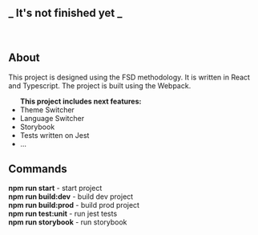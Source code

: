 ## _ It's not finished yet _

<br/>

## About

This project is designed using the FSD methodology. It is written in React and Typescript. The project is built using the Webpack.

<ul>
    <b>This project includes next features: </b>
    <li> Theme Switcher</li>
    <li> Language Switcher</li>
    <li> Storybook </li>
    <li> Tests written on Jest </li>
    <li> ...</li>
</ul>

## Commands

<b>npm run start</b> - start project <br/>
<b>npm run build:dev</b> - build dev project <br/>
<b>npm run build:prod</b> - build prod project <br/>
<b>npm run test:unit</b> - run jest tests <br/>
<b>npm run storybook</b> - run storybook <br/>
